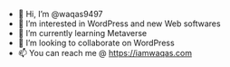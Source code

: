 - 👋 Hi, I’m @waqas9497
- 👀 I’m interested in WordPress and new Web softwares
- 🌱 I’m currently learning Metaverse
- 💞️ I’m looking to collaborate on WordPress
- 📫 You can reach me @ https://iamwaqas.com

<!---
waqas9497/waqas9497 is a ✨ special ✨ repository because its `README.md` (this file) appears on your GitHub profile.
You can click the Preview link to take a look at your changes.
--->
